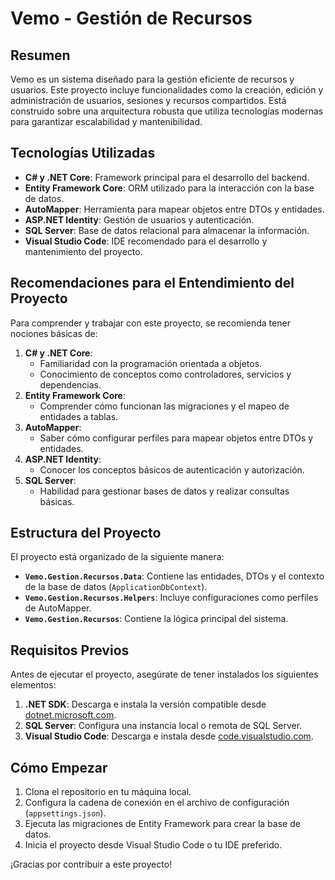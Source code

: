 # Vemo - Gestión de Recursos

## Resumen
Vemo es un sistema diseñado para la gestión eficiente de recursos y usuarios. Este proyecto incluye funcionalidades como la creación, edición y administración de usuarios, sesiones y recursos compartidos. Está construido sobre una arquitectura robusta que utiliza tecnologías modernas para garantizar escalabilidad y mantenibilidad.

## Tecnologías Utilizadas
- **C# y .NET Core**: Framework principal para el desarrollo del backend.
- **Entity Framework Core**: ORM utilizado para la interacción con la base de datos.
- **AutoMapper**: Herramienta para mapear objetos entre DTOs y entidades.
- **ASP.NET Identity**: Gestión de usuarios y autenticación.
- **SQL Server**: Base de datos relacional para almacenar la información.
- **Visual Studio Code**: IDE recomendado para el desarrollo y mantenimiento del proyecto.

## Recomendaciones para el Entendimiento del Proyecto
Para comprender y trabajar con este proyecto, se recomienda tener nociones básicas de:
1. **C# y .NET Core**:
   - Familiaridad con la programación orientada a objetos.
   - Conocimiento de conceptos como controladores, servicios y dependencias.
2. **Entity Framework Core**:
   - Comprender cómo funcionan las migraciones y el mapeo de entidades a tablas.
3. **AutoMapper**:
   - Saber cómo configurar perfiles para mapear objetos entre DTOs y entidades.
4. **ASP.NET Identity**:
   - Conocer los conceptos básicos de autenticación y autorización.
5. **SQL Server**:
   - Habilidad para gestionar bases de datos y realizar consultas básicas.

## Estructura del Proyecto
El proyecto está organizado de la siguiente manera:
- **`Vemo.Gestion.Recursos.Data`**: Contiene las entidades, DTOs y el contexto de la base de datos (`ApplicationDbContext`).
- **`Vemo.Gestion.Recursos.Helpers`**: Incluye configuraciones como perfiles de AutoMapper.
- **`Vemo.Gestion.Recursos`**: Contiene la lógica principal del sistema.

## Requisitos Previos
Antes de ejecutar el proyecto, asegúrate de tener instalados los siguientes elementos:
1. **.NET SDK**: Descarga e instala la versión compatible desde [dotnet.microsoft.com](https://dotnet.microsoft.com/).
2. **SQL Server**: Configura una instancia local o remota de SQL Server.
3. **Visual Studio Code**: Descarga e instala desde [code.visualstudio.com](https://code.visualstudio.com/).


## Cómo Empezar
1. Clona el repositorio en tu máquina local.
2. Configura la cadena de conexión en el archivo de configuración (`appsettings.json`).
3. Ejecuta las migraciones de Entity Framework para crear la base de datos.
4. Inicia el proyecto desde Visual Studio Code o tu IDE preferido.

¡Gracias por contribuir a este proyecto!
